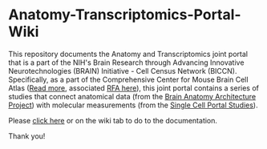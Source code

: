 # Anatomy-Transcriptomics-Portal-Wiki

This repository documents the Anatomy and Transcriptomics joint portal that is a part of the NIH's Brain Research through Advancing Innovative Neurotechnologies (BRAIN) Initiative - Cell Census Network (BICCN). Specifically, as a part of the Comprehensive Center for Mouse Brain Cell Atlas ([Read more](https://biccn.org/teams/u19-huang), associated [RFA here](https://projectreporter.nih.gov/project_info_description.cfm?aid=9415765&icde=36178632&ddparam=&ddvalue=&ddsub=&cr=5&csb=default&cs=ASC&pball=)), this joint portal contains a series of studies that connect anatomical data (from the [Brain Anatomy Architecture Project](http://brainarchitecture.org)) with molecular measurements (from the [Single Cell Portal Studies](https://singlecell.broadinstitute.org/single_cell?scpbr=biccn-anatomy-and-morphology-project)).   

Please [click here](https://github.com/BICCN/Anatomy-Transcriptomics-Portal-Wiki/wiki) or on the wiki tab to do to the documentation.

Thank you!
